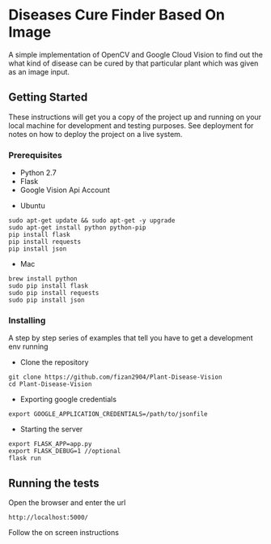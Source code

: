 # Diseases Cure Finder Based On Image

A simple implementation of OpenCV and Google Cloud Vision to find out the what kind of disease can be cured by that particular plant which was given as an image input.

## Getting Started

These instructions will get you a copy of the project up and running on your local machine for development and testing purposes. See deployment for notes on how to deploy the project on a live system.

### Prerequisites

* Python 2.7
* Flask
* Google Vision Api Account

- Ubuntu
```
sudo apt-get update && sudo apt-get -y upgrade
sudo apt-get install python python-pip
pip install flask
pip install requests
pip install json
```

- Mac
```
brew install python
sudo pip install flask
sudo pip install requests
sudo pip install json
```

### Installing

A step by step series of examples that tell you have to get a development env running

- Clone the repository
```
git clone https://github.com/fizan2904/Plant-Disease-Vision
cd Plant-Disease-Vision
```

- Exporting google credentials
```
export GOOGLE_APPLICATION_CREDENTIALS=/path/to/jsonfile
```

- Starting the server
```
export FLASK_APP=app.py
export FLASK_DEBUG=1 //optional
flask run
```

## Running the tests

Open the browser and enter the url

```
http://localhost:5000/
```
Follow the on screen instructions